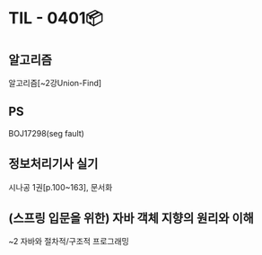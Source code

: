 # TIL - 0401📦

## 알고리즘
알고리즘[~2강Union-Find]

## PS
BOJ17298(seg fault)

## 정보처리기사 실기
시나공 1권[p.100~163], 문서화

## (스프링 입문을 위한) 자바 객체 지향의 원리와 이해
~2 자바와 절차적/구조적 프로그래밍
